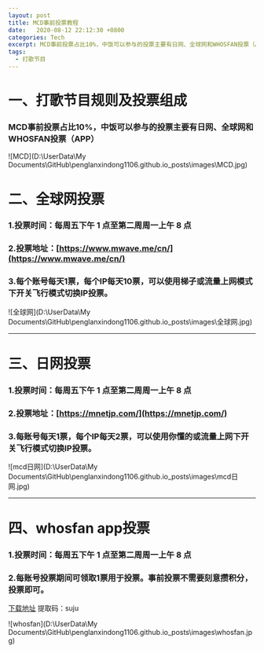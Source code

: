 ```yaml
---
layout: post
title: MCD事前投票教程
date:   2020-08-12 22:12:30 +0800
categories: Tech
excerpt: MCD事前投票占比10%，中饭可以参与的投票主要有日网、全球网和WHOSFAN投票（APP）
tags:
  - 打歌节目
---
```

# 一、打歌节目规则及投票组成
### MCD事前投票占比10%，中饭可以参与的投票主要有日网、全球网和WHOSFAN投票（APP）
![MCD](D:\UserData\My Documents\GitHub\penglanxindong1106.github.io\_posts\images\MCD.jpg)
# 二、全球网投票
### 1.投票时间：每周五下午 1 点至第二周周一上午 8 点 
### 2.投票地址：[https://www.mwave.me/cn/](https://www.mwave.me/cn/)
### 3.每个账号每天1票，每个IP每天10票，可以使用梯子或流量上网模式下开关飞行模式切换IP投票。

![全球网](D:\UserData\My Documents\GitHub\penglanxindong1106.github.io\_posts\images\全球网.jpg)

---

# 三、日网投票
###  1.投票时间：每周五下午 1 点至第二周周一上午 8 点
###  2.投票地址：[https://mnetjp.com/](https://mnetjp.com/)
###  3.每账号每天1票，每个IP每天2票，可以使用你懂的或流量上网下开关飞行模式切换IP投票。

![mcd日网](D:\UserData\My Documents\GitHub\penglanxindong1106.github.io\_posts\images\mcd日网.jpg)

---
# 四、whosfan app投票
### 1.投票时间：每周五下午 1 点至第二周周一上午 8 点
### 2.每账号投票期间可领取1票用于投票。事前投票不需要刻意攒积分，投票即可。
[下载地址](https://pan.baidu.com/s/19xXZmG-SM_nCxp82VkmDlQ)   提取码：suju


![whosfan](D:\UserData\My Documents\GitHub\penglanxindong1106.github.io\_posts\images\whosfan.jpg)
